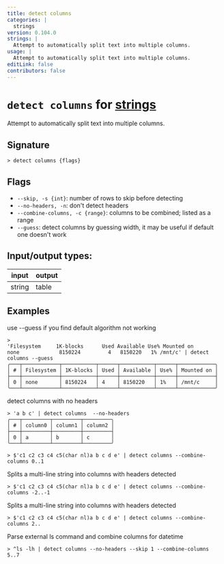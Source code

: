 ```yaml
---
title: detect columns
categories: |
  strings
version: 0.104.0
strings: |
  Attempt to automatically split text into multiple columns.
usage: |
  Attempt to automatically split text into multiple columns.
editLink: false
contributors: false
---
```

<!-- This file is automatically generated. Please edit the command in https://github.com/nushell/nushell instead. -->

# `detect columns` for [strings](/commands/categories/strings.md)

<div class='command-title'>Attempt to automatically split text into multiple columns.</div>

## Signature

```> detect columns {flags} ```

## Flags

 -  `--skip, -s {int}`: number of rows to skip before detecting
 -  `--no-headers, -n`: don't detect headers
 -  `--combine-columns, -c {range}`: columns to be combined; listed as a range
 -  `--guess`: detect columns by guessing width, it may be useful if default one doesn't work


## Input/output types:

| input  | output |
| ------ | ------ |
| string | table  |
## Examples

use --guess if you find default algorithm not working
```nu
>
'Filesystem     1K-blocks      Used Available Use% Mounted on
none             8150224         4   8150220   1% /mnt/c' | detect columns --guess
╭───┬────────────┬───────────┬──────┬───────────┬──────┬────────────╮
│ # │ Filesystem │ 1K-blocks │ Used │ Available │ Use% │ Mounted on │
├───┼────────────┼───────────┼──────┼───────────┼──────┼────────────┤
│ 0 │ none       │ 8150224   │ 4    │ 8150220   │ 1%   │ /mnt/c     │
╰───┴────────────┴───────────┴──────┴───────────┴──────┴────────────╯

```

detect columns with no headers
```nu
> 'a b c' | detect columns  --no-headers
╭───┬─────────┬─────────┬─────────╮
│ # │ column0 │ column1 │ column2 │
├───┼─────────┼─────────┼─────────┤
│ 0 │ a       │ b       │ c       │
╰───┴─────────┴─────────┴─────────╯

```


```nu
> $'c1 c2 c3 c4 c5(char nl)a b c d e' | detect columns --combine-columns 0..1

```

Splits a multi-line string into columns with headers detected
```nu
> $'c1 c2 c3 c4 c5(char nl)a b c d e' | detect columns --combine-columns -2..-1

```

Splits a multi-line string into columns with headers detected
```nu
> $'c1 c2 c3 c4 c5(char nl)a b c d e' | detect columns --combine-columns 2..

```

Parse external ls command and combine columns for datetime
```nu
> ^ls -lh | detect columns --no-headers --skip 1 --combine-columns 5..7

```
